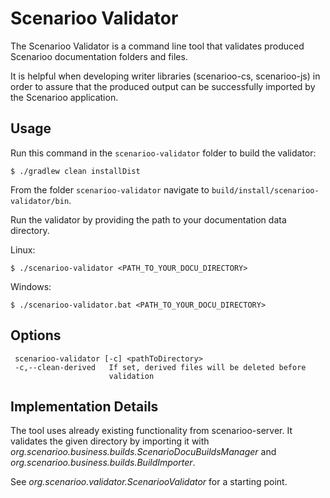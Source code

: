 # Scenarioo Validator

The Scenarioo Validator is a command line tool that validates produced Scenarioo documentation folders and files.

It is helpful when developing writer libraries (scenarioo-cs, scenarioo-js) in order to assure that the produced output can be successfully imported by the Scenarioo application.


## Usage

Run this command in the `scenarioo-validator` folder to build the validator:

`$ ./gradlew clean installDist`

From the folder `scenarioo-validator` navigate to `build/install/scenarioo-validator/bin`.

Run the validator by providing the path to your documentation data directory.

Linux:

`$ ./scenarioo-validator <PATH_TO_YOUR_DOCU_DIRECTORY>`

Windows:

`$ ./scenarioo-validator.bat <PATH_TO_YOUR_DOCU_DIRECTORY>`


## Options

```
 scenarioo-validator [-c] <pathToDirectory>
 -c,--clean-derived   If set, derived files will be deleted before
                      validation
```


## Implementation Details

The tool uses already existing functionality from scenarioo-server. It validates the given directory by importing it with *org.scenarioo.business.builds.ScenarioDocuBuildsManager* and *org.scenarioo.business.builds.BuildImporter*.

See *org.scenarioo.validator.ScenariooValidator* for a starting point.
